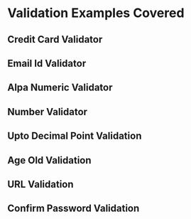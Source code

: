 # Validation Examples Covered
## Credit Card Validator
## Email Id Validator
## Alpa Numeric Validator
## Number Validator
## Upto Decimal Point Validation
## Age Old Validation
## URL Validation
## Confirm Password Validation